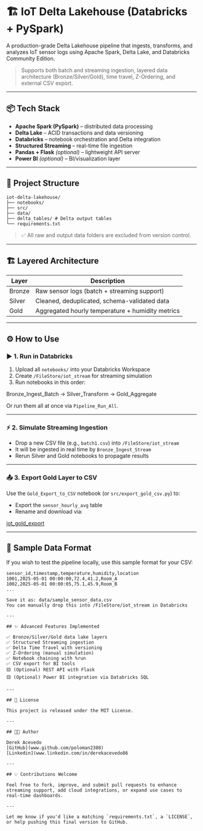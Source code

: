 # 🏗️ IoT Delta Lakehouse (Databricks + PySpark)

A production-grade Delta Lakehouse pipeline that ingests, transforms, and analyzes IoT sensor logs using Apache Spark, Delta Lake, and Databricks Community Edition.

> Supports both batch and streaming ingestion, layered data architecture (Bronze/Silver/Gold), time travel, Z-Ordering, and external CSV export.

---

## 📦 Tech Stack

- **Apache Spark (PySpark)** – distributed data processing
- **Delta Lake** – ACID transactions and data versioning
- **Databricks** – notebook orchestration and Delta integration
- **Structured Streaming** – real-time file ingestion
- **Pandas + Flask** *(optional)* – lightweight API server
- **Power BI** *(optional)* – BI/visualization layer

---

## 📁 Project Structure

```
iot-delta-lakehouse/
├── notebooks/ 
├── src/ 
├── data/
├── delta_tables/ # Delta output tables
└── requirements.txt
```

> ✅ All raw and output data folders are excluded from version control.

---

## 🏗️ Layered Architecture

| Layer  | Description                                      |
|--------|--------------------------------------------------|
| Bronze | Raw sensor logs (batch + streaming support)      |
| Silver | Cleaned, deduplicated, schema-validated data     |
| Gold   | Aggregated hourly temperature + humidity metrics |

---

## ⚙️ How to Use

### ▶️ 1. Run in Databricks

1. Upload all `notebooks/` into your Databricks Workspace
2. Create `/FileStore/iot_stream` for streaming simulation
3. Run notebooks in this order:

Bronze_Ingest_Batch → Silver_Transform → Gold_Aggregate

Or run them all at once via `Pipeline_Run_All`.

---

### ⚡ 2. Simulate Streaming Ingestion

- Drop a new CSV file (e.g., `batch1.csv`) into `/FileStore/iot_stream`
- It will be ingested in real time by `Bronze_Ingest_Stream`
- Rerun Silver and Gold notebooks to propagate results

---

### 📤 3. Export Gold Layer to CSV

Use the `Gold_Export_to_CSV` notebook (or `src/export_gold_csv.py`) to:
- Export the `sensor_hourly_avg` table
- Rename and download via:

[iot_gold_export](https://community.cloud.databricks.com/files/gold_export/iot_gold_export.csv)

---

## 🧪 Sample Data Format

If you wish to test the pipeline locally, use this sample format for your CSV:

```csv
sensor_id,timestamp,temperature,humidity,location
1001,2025-05-01 00:00:00,72.4,41.2,Room_A
1002,2025-05-01 00:00:05,75.1,45.9,Room_B
...

Save it as: data/sample_sensor_data.csv
You can manually drop this into /FileStore/iot_stream in Databricks

---

## ✨ Advanced Features Implemented

✅ Bronze/Silver/Gold data lake layers
✅ Structured Streaming ingestion
✅ Delta Time Travel with versioning
✅ Z-Ordering (manual simulation)
✅ Notebook chaining with %run
✅ CSV export for BI tools
🟨 (Optional) REST API with Flask
🟨 (Optional) Power BI integration via Databricks SQL

---

## 📝 License

This project is released under the MIT License.

---

## 👨‍💻 Author

Derek Acevedo
[GitHub](www.github.com/poloman2308)
[Linkedin](www.linkedin.com/in/derekacevedo86

---

## 💡 Contributions Welcome

Feel free to fork, improve, and submit pull requests to enhance streaming support, add cloud integrations, or expand use cases to real-time dashboards.

---

Let me know if you'd like a matching `requirements.txt`, a `LICENSE`, or help pushing this final version to GitHub.
